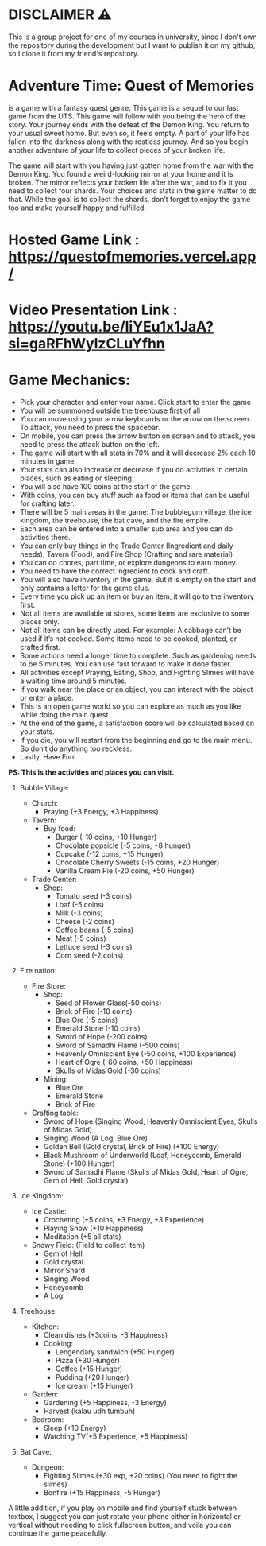 # DISCLAIMER ⚠️

This is a group project for one of my courses in university, since I don't own the repository during the development but I want to publish it on my github, so I clone it from my friend's repository.

# Adventure Time: Quest of Memories

is a game with a fantasy quest genre. This game is a sequel to our last game from the UTS. This game will follow with you being the hero of the story. Your journey ends with the defeat of the Demon King. You return to your usual sweet home. But even so, it feels empty. A part of your life has fallen into the darkness along with the restless journey. And so you begin another adventure of your life to collect pieces of your broken life.

The game will start with you having just gotten home from the war with the Demon King. You found a weird-looking mirror at your home and it is broken. The mirror reflects your broken life after the war, and to fix it you need to collect four shards. Your choices and stats in the game matter to do that. While the goal is to collect the shards, don’t forget to enjoy the game too and make yourself happy and fulfilled.


# Hosted Game Link : https://questofmemories.vercel.app/
# Video Presentation Link : https://youtu.be/IiYEu1x1JaA?si=gaRFhWylzCLuYfhn


# Game Mechanics:

- Pick your character and enter your name. Click start to enter the game
- You will be summoned outside the treehouse first of all
- You can move using your arrow keyboards or the arrow on the screen. To attack, you need to press the spacebar.
- On mobile, you can press the arrow button on screen and to attack, you need to press the attack button on the left.
- The game will start with all stats in 70% and it will decrease 2% each 10 minutes in game.
- Your stats can also increase or decrease if you do activities in certain places, such as eating or sleeping.
- You will also have 100 coins at the start of the game.
- With coins, you can buy stuff such as food or items that can be useful for crafting later.
- There will be 5 main areas in the game: The bubblegum village, the ice kingdom, the treehouse, the bat cave, and the fire empire.
- Each area can be entered into a smaller sub area and you can do activities there.
- You can only buy things in the Trade Center (Ingredient and daily needs), Tavern (Food), and Fire Shop (Crafting and rare material)
- You can do chores, part time, or explore dungeons to earn money.
- You need to have the correct ingredient to cook and craft.
- You will also have inventory in the game. But it is empty on the start and only contains a letter for the game clue.
- Every time you pick up an item or buy an item, it will go to the inventory first. 
- Not all items are available at stores, some items are exclusive to some places only.
- Not all items can be directly used. For example: A cabbage can’t be used if it’s not cooked. Some items need to be cooked, planted, or crafted first.
- Some actions need a longer time to complete. Such as gardening needs to be 5 minutes. You can use fast forward to make it done faster.
- All activities except Praying, Eating, Shop, and Fighting Slimes will have a waiting time around 5 minutes.
- If you walk near the place or an object, you can interact with the object or enter a place.
- This is an open game world so you can explore as much as you like while doing the main quest.
- At the end of the game, a satisfaction score will be calculated based on your stats.
- If you die, you will restart from the beginning and go to the main menu. So don’t do anything too reckless.
- Lastly, Have Fun!


**PS: This is the activities and places you can visit.**
1. Bubble Village: 
	- Church: 
		- Praying (+3 Energy, +3 Happiness)
	- Tavern: 
		- Buy food:
			- Burger (-10 coins, +10 Hunger)
			- Chocolate popsicle (-5 coins, +8 hunger)
			- Cupcake (-12 coins, +15 Hunger)
			- Chocolate Cherry Sweets (-15 coins, +20 Hunger)
			- Vanilla Cream Pie (-20 coins, +50 Hunger)
	- Trade Center:
		- Shop:
			- Tomato seed (-3 coins)
			- Loaf (-5 coins)
			- Milk (-3 coins)
			- Cheese (-2 coins)
			- Coffee beans (-5 coins)
			- Meat (-5 coins)
			- Lettuce seed (-3 coins)
			- Corn seed (-2 coins)


2. Fire nation:
   	- Fire Store:
   	  	- Shop: 
			- Seed of Flower Glass(-50 coins)
			- Brick of Fire (-10 coins)
			- Blue Ore (-5 coins)
			- Emerald Stone (-10 coins)
			- Sword of Hope (-200 coins)
			- Sword of Samadhi Flame (-500 coins)
			- Heavenly Omniscient Eye (-50 coins, +100 Experience)
			- Heart of Ogre (-60 coins, +50 Happiness)
			- Skulls of Midas Gold (-30 coins)
		- Mining:
			- Blue Ore 
			- Emerald Stone 
			- Brick of Fire
	- Crafting table:
		- Sword of Hope (Singing Wood, Heavenly Omniscient Eyes, Skulls of Midas Gold)
		- Singing Wood (A Log, Blue Ore)
		- Golden Bell (Gold crystal, Brick of Fire) (+100 Energy)
		- Black Mushroom of Underworld (Loaf, Honeycomb, Emerald Stone) (+100 Hunger)
		- Sword of Samadhi Flame (Skulls of Midas Gold, Heart of Ogre, Gem of Hell, Gold crystal)

3. Ice Kingdom:
	- Ice Castle:
		- Crocheting (+5 coins, +3 Energy, +3 Experience)
		- Playing Snow (+10 Happiness)
		- Meditation (+5 all stats)
	- Snowy Field: (Field to collect item)
		- Gem of Hell 
		- Gold crystal 
		- Mirror Shard
		- Singing Wood
		- Honeycomb
		- A Log
4. Treehouse:
	- Kitchen:
		- Clean dishes (+3coins, -3 Happiness)
		- Cooking:
			-  Lengendary sandwich (+50 Hunger)
			- Pizza (+30 Hunger)
			- Coffee (+15 Hunger)
			- Pudding (+20 Hunger)
			- Ice cream (+15 Hunger)
	- Garden:
	  	- Gardening (+5 Happiness, -3 Energy)
	  	- Harvest (kalau udh tumbuh)
	- Bedroom:
	  	- Sleep (+10 Energy)
	  	- Watching TV(+5 Experience, +5 Happiness)
5. Bat Cave:
	- Dungeon:
		- Fighting Slimes (+30 exp, +20 coins) (You need to fight the slimes)
		- Bonfire (+15 Happiness, -5 Hunger)

  
A little addition, if you play on mobile and find yourself stuck between textbox, I suggest you can just rotate your phone either in horizontal or vertical without needing to click fullscreen button, and voila you can continue the game peacefully.
